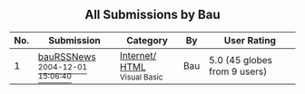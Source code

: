 ﻿<div align="center">

## All Submissions by Bau

</div>

No.  | Submission | Category | By   | User Rating
---- | ---------- | -------- | ---- | -----------
1 | [bauRSSNews<br /><sup>2004-12-01 15:06:40</sup>](https://github.com/Planet-Source-Code/bau-baurssnews__1-57506) | [Internet/ HTML<br /><sup>Visual Basic</sup>](../ByCategory/internet-html__1-34.md) | Bau | 5.0 (45 globes from 9 users)
